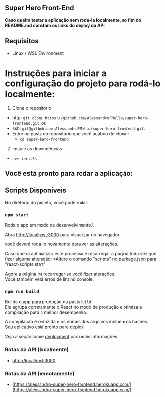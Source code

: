 ## Super Hero Front-End

**Caso queira testar a aplicação sem rodá-la localmente, ao fim do README.md constam os links do deploy da API** 

## Requisitos
* Linux / WSL Environment

# Instruções para iniciar a configuração do projeto para rodá-lo localmente:

1. Clone o repositório
  * http: `git clone https://github.com/AlessandroFMello/super-hero-frontend.git`.
  ou
  * ssh: `git@github.com:AlessandroFMello/super-hero-frontend.git`.
  * Entre na pasta do repositório que você acabou de clonar:
    * `cd super-hero-frontend`

2. Instale as dependências
  * `npm install`

## Você está pronto para rodar a aplicação:

## Scripts Disponíveis

No diretório do projeto, você pode rodar:

### `npm start`

Roda o app em modo de desenvolvimento.\

Abra [http://localhost:3000](http://localhost:3000) para visualizar no navegador.

você deverá rodá-lo novamente para ver as alterações.

Caso queira autimatizar este processo e recarregar a página toda vez que fizer alguma alteração:
 *Altere o comando "scripts" no package.json para "react-scripts start"
 
Agora a página irá recarregar se você fizer aterações.\
Você também verá erros de lint no console.

### `npm run build`

Builda o app para produção na pasta`build`.\
Ele agrupa corretamente o React no modo de produção e otimiza a compilação para o melhor desempenho.

A compilação é reduzida e os nomes dos arquivos incluem os hashes.\
Seu aplicativo está pronto para deploy!

Veja a seção sobre [deployment](https://facebook.github.io/create-react-app/docs/deployment) para mais informações.

### Rotas da API (localmente)

* [http://localhost:3000](http://localhost:3000)

### Rotas da API (remotamente)

* [https://alessandro-super-hero-frontend.herokuapp.com/](https://alessandro-super-hero-frontend.herokuapp.com/)
